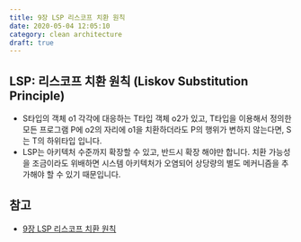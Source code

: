 ```yaml
---
title: 9장 LSP 리스코프 치환 원칙
date: 2020-05-04 12:05:10
category: clean architecture
draft: true
---
```


## LSP: 리스코프 치환 원칙 (Liskov Substitution Principle)

- S타입의 객체 o1 각각에 대응하는 T타입 객체 o2가 있고, T타입을 이용해서 정의한 모든 프로그램 P에 o2의 자리에 o1을 치환하더라도 P의 행위가 변하지 않는다면, S는 T의 하위타입 입니다.
- LSP는 아키텍처 수준까지 확장할 수 있고, 반드시 확장 해야만 합니다. 치환 가능성을 조금이라도 위배하면 시스템 아키텍처가 오염되어 상당량의 별도 메커니즘을 추가해야 할 수 있기 때문입니다.

## 참고

- [9장 LSP 리스코프 치환 원칙](https://peter-cho.gitbook.io/book/11/clean-architecture/9-lsp)
